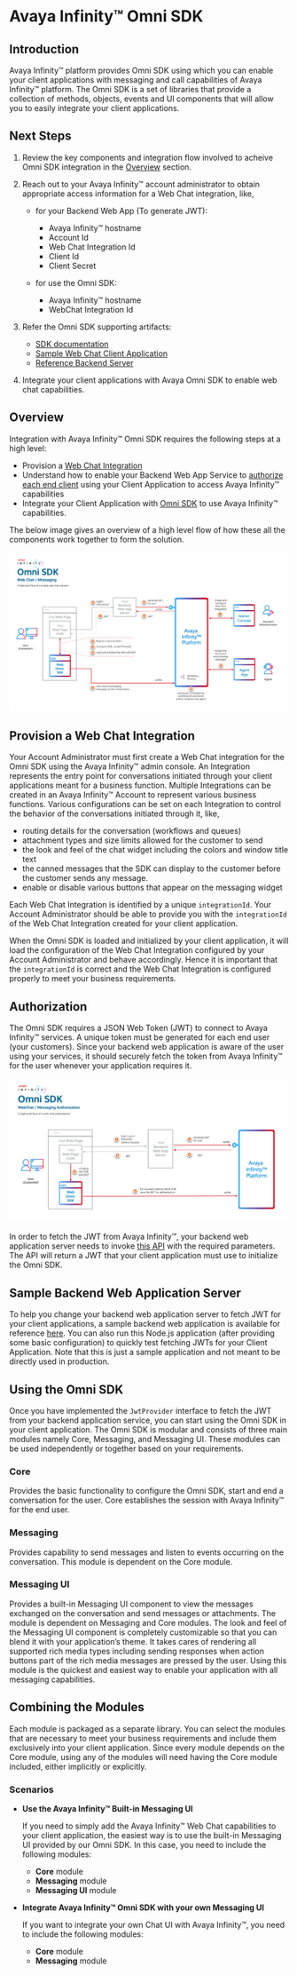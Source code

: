 # Avaya Infinity™ Omni SDK

## Introduction

Avaya Infinity™ platform provides Omni SDK using which you can enable your client applications with messaging and call capabilities of Avaya Infinity™ platform. The Omni SDK is a set of libraries that provide a collection of methods, objects, events and UI components that will allow you to easily integrate your client applications.

## Next Steps

1. Review the key components and integration flow involved to acheive Omni SDK integration in the [Overview](#overview) section.
2. Reach out to your Avaya Infinity™ account administrator to obtain appropriate access information for a Web Chat integration, like,

   - for your Backend Web App (To generate JWT):
  
     - Avaya Infinity™ hostname
     - Account Id
     - Web Chat Integration Id
     - Client Id
     - Client Secret

   - for use the Omni SDK:

     - Avaya Infinity™ hostname
     - WebChat Integration Id

3. Refer the Omni SDK supporting artifacts:
   - [SDK documentation](../docs/index.html)
   - [Sample Web Chat Client Application](../sample-app-messaging/)
   - [Reference Backend Server](https://github.com/Avaya-Infinity/omni-sdk-starter-kit)
4. Integrate your client applications with Avaya Omni SDK to enable web chat capabilities.

## Overview

Integration with Avaya Infinity™ Omni SDK requires the following steps at a high level:

- Provision a [Web Chat Integration](#provision-a-web-chat-integration)
- Understand how to enable your Backend Web App Service to [authorize each end client](#authorization) using your Client Application to access Avaya Infinity™ capabilities
- Integrate your Client Application with [Omni SDK](#using-the-omni-sdk) to use Avaya Infinity™ capabilities.

The below image gives an overview of a high level flow of how these all the  components work together to form the solution.

![Omni SDK Overview](images/omni-sdk-overview.png)

## Provision a Web Chat Integration

Your Account Administrator must first create a Web Chat integration for the Omni SDK using the Avaya Infinity™ admin console. An Integration represents the entry point for conversations initiated through your client applications meant for a business function. Multiple Integrations can be created in an Avaya Infinity™ Account to represent various business functions. Various configurations can be set on each Integration to control the behavior of the conversations initiated through it, like,

- routing details for the conversation (workflows and queues)
- attachment types and size limits allowed for the customer to send
- the look and feel of the chat widget including the colors and window title text
- the canned messages that the SDK can display to the customer before the customer sends any message.
- enable or disable various buttons that appear on the messaging widget

Each Web Chat Integration is identified by a unique `integrationId`. Your Account Administrator should be able to provide you with the `integrationId` of the Web Chat Integration created for your client application.

When the Omni SDK is loaded and initialized by your client application, it will load the configuration of the Web Chat Integration configured by your Account Administrator and behave accordingly. Hence it is important that the `integrationId` is correct and the Web Chat Integration is configured properly to meet your business requirements.

## Authorization

The Omni SDK requires a JSON Web Token (JWT) to connect to Avaya Infinity™ services. A unique token must be generated for each end user (your customers). Since your backend web application is aware of the user using your services, it should securely fetch the token from Avaya Infinity™ for the user whenever your application requires it.

![Omni SDK Authorization](images/omni-sdk-auth.png)

In order to fetch the JWT from Avaya Infinity™, your backend web application server needs to invoke [this API](doc:generate-jwt-api) with the required parameters. The API will return a JWT that your client application must use to initialize the Omni SDK.

## Sample Backend Web Application Server

To help you change your backend web application server to fetch JWT for your client applications, a sample backend web application is available for reference [here](https://github.com/Avaya-Infinity/omni-sdk-starter-kit). You can also run this Node.js application (after providing some basic configuration) to quickly test fetching JWTs for your Client Application. Note that this is just a sample application and not meant to be directly used in production.

## Using the Omni SDK

Once you have implemented the `JwtProvider` interface to fetch the JWT from your backend application service, you can start using the Omni SDK in your client application. The Omni SDK is modular and consists of three main modules namely Core, Messaging, and Messaging UI. These modules can be used independently or together based on your requirements.

### Core

Provides the basic functionality to configure the Omni SDK, start and end a conversation for the user. Core establishes the session with Avaya Infinity™ for the end user.

### Messaging

Provides capability to send messages and listen to events occurring on the conversation. This module is dependent on the Core module.

### Messaging UI

Provides a built-in Messaging UI component to view the messages exchanged on the conversation and send messages or attachments. The module is dependent on Messaging and Core modules. The look and feel of the Messaging UI component is completely customizable so that you can blend it with your application’s theme. It takes cares of rendering all supported rich media types including sending responses when action buttons part of the rich media messages are pressed by the user. Using this module is the quickest and easiest way to enable your application with all messaging capabilities.

## Combining the Modules

Each module is packaged as a separate library. You can select the modules that are necessary to meet your business requirements and include them exclusively into your client application. Since every module depends on the Core module, using any of the modules will need having the Core module included, either implicitly or explicitly.

### Scenarios

- **Use the Avaya Infinity™ Built-in Messaging UI**

  If you need to simply add the Avaya Infinity™ Web Chat capabilities to your client application, the easiest way is to use the built-in Messaging UI provided by our Omni SDK. In this case, you need to include the following modules:
  - **Core** module
  - **Messaging** module
  - **Messaging UI** module

- **Integrate Avaya Infinity™ Omni SDK with your own Messaging UI**

  If you want to integrate your own Chat UI with Avaya Infinity™, you need to include the following modules:
  - **Core** module
  - **Messaging** module
